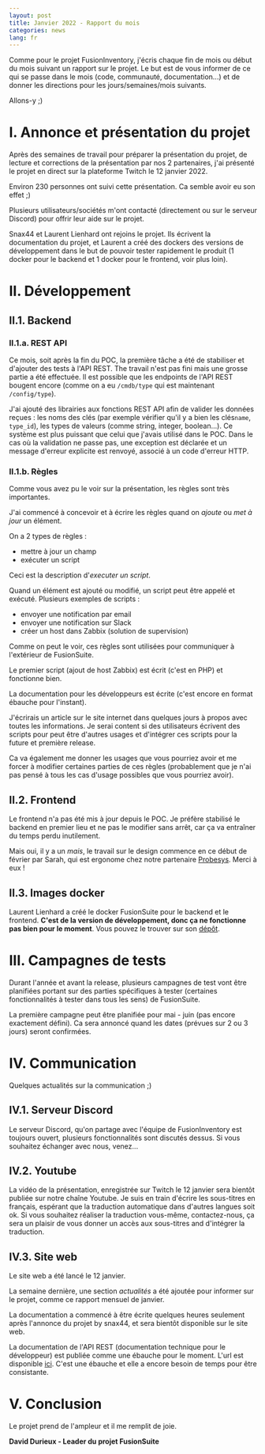 ```yaml
---
layout: post
title: Janvier 2022 - Rapport du mois
categories: news
lang: fr
---
```


Comme pour le projet FusionInventory, j'écris chaque fin de mois ou début du mois suivant un rapport sur le projet. Le but est de vous informer de ce qui se passe dans le mois (code, communauté, documentation...) et de donner les directions pour les jours/semaines/mois suivants.

Allons-y ;)

# I. Annonce et présentation du projet

Après des semaines de travail pour préparer la présentation du projet, de lecture et corrections de la présentation par nos 2 partenaires, j'ai présenté le projet en direct sur la plateforme Twitch le 12 janvier 2022.

Environ 230 personnes ont suivi cette présentation. Ca semble avoir eu son effet ;)

Plusieurs utilisateurs/sociétés m'ont contacté (directement ou sur le serveur Discord) pour offrir leur aide sur le projet.

Snax44 et Laurent Lienhard ont rejoins le projet. Ils écrivent la documentation du projet, et Laurent a créé des dockers des versions de développement dans le but de pouvoir tester rapidement le produit (1 docker pour le backend et 1 docker pour le frontend, voir plus loin).

# II. Développement

## II.1. Backend

### II.1.a. REST API

Ce mois, soit après la fin du POC, la première tâche a été de stabiliser et d'ajouter des tests à l'API REST. The travail n'est pas fini mais une grosse partie a été effectuée.
Il est possible que les endpoints de l'API REST bougent encore (comme on a eu `/cmdb/type` qui est maintenant `/config/type`).

J'ai ajouté des librairies aux fonctions REST API afin de valider les données reçues : les noms des clés (par exemple vérifier qu'il y a bien les clés`name`, `type_id`), les types de valeurs (comme string, integer, boolean...). Ce système est plus puissant que celui que j'avais utilisé dans le POC. Dans le cas où la validation ne passe pas, une exception est déclarée et un message d'erreur explicite est renvoyé, associé à un code d'erreur HTTP.


### II.1.b. Règles

Comme vous avez pu le voir sur la présentation, les règles sont très importantes.

J'ai commencé à concevoir et à écrire les règles quand on *ajoute* ou *met à jour* un élément.

On a 2 types de règles :

* mettre à jour un champ
* exécuter un script

Ceci est la description d'*executer un script*.

Quand un élément est ajouté ou modifié, un script peut être appelé et exécuté. Plusieurs exemples de scripts :

* envoyer une notification par email
* envoyer une notification sur Slack
* créer un host dans Zabbix (solution de supervision)

Comme on peut le voir, ces règles sont utilisées pour communiquer à l'extérieur de FusionSuite.

Le premier script (ajout de host Zabbix) est écrit (c'est en PHP) et fonctionne bien.

La documentation pour les développeurs est écrite (c'est encore en format ébauche pour l'instant).

J'écrirais un article sur le site internet dans quelques jours à propos avec toutes les informations. Je serai content si des utilisateurs écrivent des scripts pour peut être d'autres usages et d'intégrer ces scripts pour la future et première release.

Ca va également me donner les usages que vous pourriez avoir et me forcer à modifier certaines parties de ces règles (probablement que je n'ai pas pensé à tous les cas d'usage possibles que vous pourriez avoir).

## II.2. Frontend

Le frontend n'a pas été mis à jour depuis le POC. Je préfère stabilisé le backend en premier lieu et ne pas le modifier sans arrêt, car ça va entraîner du temps perdu inutilement.

Mais oui, il y a un *mais*, le travail sur le design commence en ce début de février par Sarah, qui est ergonome chez notre partenaire [Probesys](https://www.probesys.com/). Merci à eux !


## II.3. Images docker

Laurent Lienhard a créé le docker FusionSuite pour le backend et le frontend. **C'est de la version de développement, donc ça ne fonctionne pas bien pour le moment**. Vous pouvez le trouver sur son [dépôt](https://github.com/LaurentLienhard/FusionSuite-Docker).



# III. Campagnes de tests

Durant l'année et avant la release, plusieurs campagnes de test vont être planifiées portant sur des parties spécifiques à tester (certaines fonctionnalités à tester dans tous les sens) de FusionSuite.

La première campagne peut être planifiée pour mai - juin (pas encore exactement défini). Ca sera annoncé quand les dates (prévues sur 2 ou 3 jours) seront confirmées.

# IV. Communication

Quelques actualités sur la communication ;)


## IV.1. Serveur Discord

Le serveur Discord, qu'on partage avec l'équipe de FusionInventory est toujours ouvert, plusieurs fonctionnalités sont discutés dessus. Si vous souhaitez échanger avec nous, venez...


## IV.2. Youtube

La vidéo de la présentation, enregistrée sur Twitch le 12 janvier sera bientôt publiée sur notre chaîne Youtube. Je suis en train d'écrire les sous-titres en français, espérant que la traduction automatique dans d'autres langues soit ok. Si vous souhaitez réaliser la traduction vous-même, contactez-nous, ça sera un plaisir de vous donner un accès aux sous-titres and d'intégrer la traduction.

## IV.3. Site web

Le site web a été lancé le 12 janvier.

La semaine dernière, une section *actualités* a été ajoutée pour informer sur le projet, comme ce rapport mensuel de janvier.

La documentation a commencé à être écrite quelques heures seulement après l'annonce du projet by snax44, et sera bientôt disponible sur le site web.

La documentation de l'API REST (documentation technique pour le développeur) est publiée comme une ébauche pour le moment. L'url est disponible [ici](https://fusionsuite.org/documentation/restapi/). C'est une ébauche et elle a encore besoin de temps pour être consistante.



# V. Conclusion


Le projet prend de l'ampleur et il me remplit de joie.



**David Durieux - Leader du projet FusionSuite**

